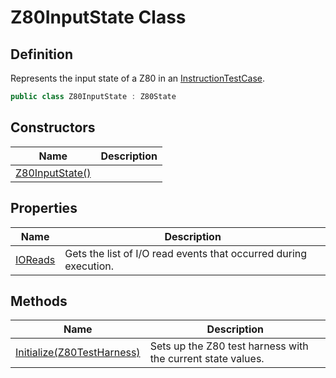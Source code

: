 # Z80InputState Class
## Definition

Represents the input state of a Z80 in an [InstructionTestCase](MrKWatkins.EmulatorTestSuites.Z80.Instruction.InstructionTestCase.md).

```c#
public class Z80InputState : Z80State
```

## Constructors

| Name | Description |
| ---- | ----------- |
| [Z80InputState()](MrKWatkins.EmulatorTestSuites.Z80.Instruction.Z80InputState.-ctor.md) |  |

## Properties

| Name | Description |
| ---- | ----------- |
| [IOReads](MrKWatkins.EmulatorTestSuites.Z80.Instruction.Z80InputState.IOReads.md) | Gets the list of I/O read events that occurred during execution. |

## Methods

| Name | Description |
| ---- | ----------- |
| [Initialize(Z80TestHarness)](MrKWatkins.EmulatorTestSuites.Z80.Instruction.Z80InputState.Initialize.md) | Sets up the Z80 test harness with the current state values. |

